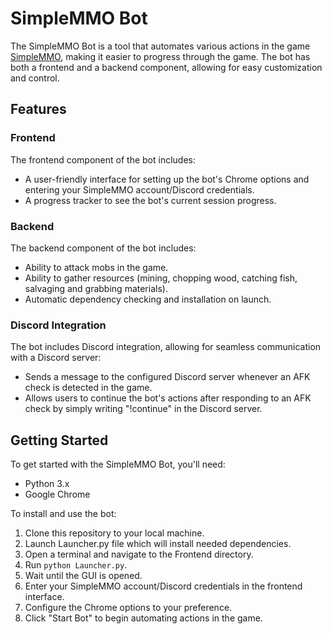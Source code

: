 # SimpleMMO Bot

The SimpleMMO Bot is a tool that automates various actions in the game [SimpleMMO](https://web.simple-mmo.com), making it easier to progress through the game. The bot has both a frontend and a backend component, allowing for easy customization and control.

## Features

### Frontend

The frontend component of the bot includes:

- A user-friendly interface for setting up the bot's Chrome options and entering your SimpleMMO account/Discord credentials.
- A progress tracker to see the bot's current session progress.

### Backend

The backend component of the bot includes:

- Ability to attack mobs in the game.
- Ability to gather resources (mining, chopping wood, catching fish, salvaging and grabbing materials).
- Automatic dependency checking and installation on launch.

### Discord Integration

The bot includes Discord integration, allowing for seamless communication with a Discord server:

- Sends a message to the configured Discord server whenever an AFK check is detected in the game.
- Allows users to continue the bot's actions after responding to an AFK check by simply writing "!continue" in the Discord server.

## Getting Started

To get started with the SimpleMMO Bot, you'll need:

- Python 3.x
- Google Chrome

To install and use the bot:

1. Clone this repository to your local machine.
2. Launch Launcher.py file which will install needed dependencies.
3. Open a terminal and navigate to the Frontend directory.
4. Run `python Launcher.py`.
5. Wait until the GUI is opened.
6. Enter your SimpleMMO account/Discord credentials in the frontend interface.
7. Configure the Chrome options to your preference.
8. Click "Start Bot" to begin automating actions in the game.
